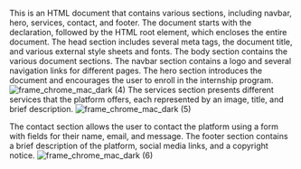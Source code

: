 This is an HTML document that contains various sections, including navbar, hero, services, contact, and footer. The document starts with the declaration, followed by the HTML root element, which encloses the entire document. The head section includes several meta tags, the document title, and various external style sheets and fonts. 
The body section contains the various document sections.
The navbar section contains a logo and several navigation links for different pages. The hero section introduces the document and encourages the user to enroll in the internship program. 
![frame_chrome_mac_dark (4)](https://user-images.githubusercontent.com/115362063/227465017-24fc1b6e-d2b5-4e84-bd75-9985745930de.png)
The services section presents different services that the platform offers, each represented by an image, title, and brief description. 
![frame_chrome_mac_dark (5)](https://user-images.githubusercontent.com/115362063/227464379-ab96e3b5-61b8-4e66-a213-8c130b710bce.png)

The contact section allows the user to contact the platform using a form with fields for their name, email, and message. 
The footer section contains a brief description of the platform, social media links, and a copyright notice.
![frame_chrome_mac_dark (6)](https://user-images.githubusercontent.com/115362063/227464296-7c376597-dd64-411b-b406-4cce302c4e66.png)

